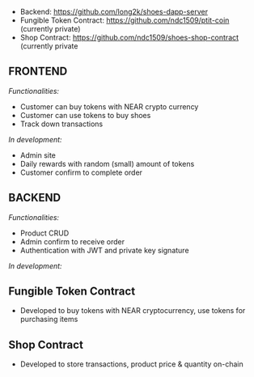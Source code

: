 - Backend: https://github.com/long2k/shoes-dapp-server
- Fungible Token Contract: https://github.com/ndc1509/ptit-coin (currently private)
- Shop Contract: https://github.com/ndc1509/shoes-shop-contract (currently private

## **FRONTEND**
*Functionalities:* 
+ Customer can buy tokens with NEAR crypto currency
+ Customer can use tokens to buy shoes
+ Track down transactions

*In development:*
+ Admin site
+ Daily rewards with random (small) amount of tokens
+ Customer confirm to complete order


## **BACKEND**
*Functionalities:*
+ Product CRUD
+ Admin confirm to receive order
+ Authentication with JWT and private key signature

*In development:*


## **Fungible Token Contract**
- Developed to buy tokens with NEAR cryptocurrency, use tokens for purchasing items


## **Shop Contract**
- Developed to store transactions, product price & quantity on-chain
